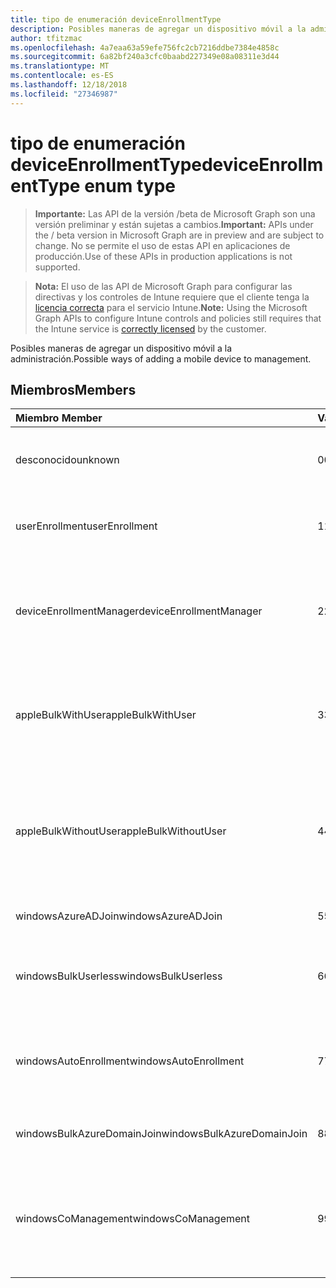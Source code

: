```yaml
---
title: tipo de enumeración deviceEnrollmentType
description: Posibles maneras de agregar un dispositivo móvil a la administración.
author: tfitzmac
ms.openlocfilehash: 4a7eaa63a59efe756fc2cb7216ddbe7384e4858c
ms.sourcegitcommit: 6a82bf240a3cfc0baabd227349e08a08311e3d44
ms.translationtype: MT
ms.contentlocale: es-ES
ms.lasthandoff: 12/18/2018
ms.locfileid: "27346987"
---
```

# <a name="deviceenrollmenttype-enum-type"></a><span data-ttu-id="26d13-103">tipo de enumeración deviceEnrollmentType</span><span class="sxs-lookup"><span data-stu-id="26d13-103">deviceEnrollmentType enum type</span></span>

> <span data-ttu-id="26d13-104">**Importante:** Las API de la versión /beta de Microsoft Graph son una versión preliminar y están sujetas a cambios.</span><span class="sxs-lookup"><span data-stu-id="26d13-104">**Important:** APIs under the / beta version in Microsoft Graph are in preview and are subject to change.</span></span> <span data-ttu-id="26d13-105">No se permite el uso de estas API en aplicaciones de producción.</span><span class="sxs-lookup"><span data-stu-id="26d13-105">Use of these APIs in production applications is not supported.</span></span>

> <span data-ttu-id="26d13-106">**Nota:** El uso de las API de Microsoft Graph para configurar las directivas y los controles de Intune requiere que el cliente tenga la [licencia correcta](https://go.microsoft.com/fwlink/?linkid=839381) para el servicio Intune.</span><span class="sxs-lookup"><span data-stu-id="26d13-106">**Note:** Using the Microsoft Graph APIs to configure Intune controls and policies still requires that the Intune service is [correctly licensed](https://go.microsoft.com/fwlink/?linkid=839381) by the customer.</span></span>

<span data-ttu-id="26d13-107">Posibles maneras de agregar un dispositivo móvil a la administración.</span><span class="sxs-lookup"><span data-stu-id="26d13-107">Possible ways of adding a mobile device to management.</span></span>
## <a name="members"></a><span data-ttu-id="26d13-108">Miembros</span><span class="sxs-lookup"><span data-stu-id="26d13-108">Members</span></span>
|<span data-ttu-id="26d13-109">Miembro	</span><span class="sxs-lookup"><span data-stu-id="26d13-109">Member</span></span>|<span data-ttu-id="26d13-110">Valor</span><span class="sxs-lookup"><span data-stu-id="26d13-110">Value</span></span>|<span data-ttu-id="26d13-111">Descripción</span><span class="sxs-lookup"><span data-stu-id="26d13-111">Description</span></span>|
|:---|:---|:---|
|<span data-ttu-id="26d13-112">desconocido</span><span class="sxs-lookup"><span data-stu-id="26d13-112">unknown</span></span>|<span data-ttu-id="26d13-113">0</span><span class="sxs-lookup"><span data-stu-id="26d13-113">0</span></span>|<span data-ttu-id="26d13-114">No se recopiló el valor predeterminado, el tipo de inscripción.</span><span class="sxs-lookup"><span data-stu-id="26d13-114">Default value, enrollment type was not collected.</span></span>|
|<span data-ttu-id="26d13-115">userEnrollment</span><span class="sxs-lookup"><span data-stu-id="26d13-115">userEnrollment</span></span>|<span data-ttu-id="26d13-116">1</span><span class="sxs-lookup"><span data-stu-id="26d13-116">1</span></span>|<span data-ttu-id="26d13-117">Inscripción impulsada de usuario a través del canal BYOD.</span><span class="sxs-lookup"><span data-stu-id="26d13-117">User driven enrollment through BYOD channel.</span></span>|
|<span data-ttu-id="26d13-118">deviceEnrollmentManager</span><span class="sxs-lookup"><span data-stu-id="26d13-118">deviceEnrollmentManager</span></span>|<span data-ttu-id="26d13-119">2</span><span class="sxs-lookup"><span data-stu-id="26d13-119">2</span></span>|<span data-ttu-id="26d13-120">Inscripción de usuario con una cuenta de administrador de inscripción de dispositivo.</span><span class="sxs-lookup"><span data-stu-id="26d13-120">User enrollment with a device enrollment manager account.</span></span>|
|<span data-ttu-id="26d13-121">appleBulkWithUser</span><span class="sxs-lookup"><span data-stu-id="26d13-121">appleBulkWithUser</span></span>|<span data-ttu-id="26d13-122">3</span><span class="sxs-lookup"><span data-stu-id="26d13-122">3</span></span>|<span data-ttu-id="26d13-123">Inscripción masiva de Apple con desafío de usuario.</span><span class="sxs-lookup"><span data-stu-id="26d13-123">Apple bulk enrollment with user challenge.</span></span> <span data-ttu-id="26d13-124">(DEP, Configurador de Apple)</span><span class="sxs-lookup"><span data-stu-id="26d13-124">(DEP, Apple Configurator)</span></span>|
|<span data-ttu-id="26d13-125">appleBulkWithoutUser</span><span class="sxs-lookup"><span data-stu-id="26d13-125">appleBulkWithoutUser</span></span>|<span data-ttu-id="26d13-126">4</span><span class="sxs-lookup"><span data-stu-id="26d13-126">4</span></span>|<span data-ttu-id="26d13-127">Inscripción masiva de Apple sin desafío de usuario.</span><span class="sxs-lookup"><span data-stu-id="26d13-127">Apple bulk enrollment without user challenge.</span></span> <span data-ttu-id="26d13-128">(Configuración DEP, Configurador de Apple, móvil)</span><span class="sxs-lookup"><span data-stu-id="26d13-128">(DEP, Apple Configurator, Mobile Config)</span></span>|
|<span data-ttu-id="26d13-129">windowsAzureADJoin</span><span class="sxs-lookup"><span data-stu-id="26d13-129">windowsAzureADJoin</span></span>|<span data-ttu-id="26d13-130">5</span><span class="sxs-lookup"><span data-stu-id="26d13-130">5</span></span>|<span data-ttu-id="26d13-131">Unirse Windows Azure AD de 10.</span><span class="sxs-lookup"><span data-stu-id="26d13-131">Windows 10 Azure AD Join.</span></span>|
|<span data-ttu-id="26d13-132">windowsBulkUserless</span><span class="sxs-lookup"><span data-stu-id="26d13-132">windowsBulkUserless</span></span>|<span data-ttu-id="26d13-133">6</span><span class="sxs-lookup"><span data-stu-id="26d13-133">6</span></span>|<span data-ttu-id="26d13-134">Inscripción de Windows 10 masiva a través de ICD con certificado.</span><span class="sxs-lookup"><span data-stu-id="26d13-134">Windows 10 Bulk enrollment through ICD with certificate.</span></span>|
|<span data-ttu-id="26d13-135">windowsAutoEnrollment</span><span class="sxs-lookup"><span data-stu-id="26d13-135">windowsAutoEnrollment</span></span>|<span data-ttu-id="26d13-136">7</span><span class="sxs-lookup"><span data-stu-id="26d13-136">7</span></span>|<span data-ttu-id="26d13-137">10 de Windows la inscripción automática.</span><span class="sxs-lookup"><span data-stu-id="26d13-137">Windows 10 automatic enrollment.</span></span> <span data-ttu-id="26d13-138">(Agregar la cuenta de trabajo)</span><span class="sxs-lookup"><span data-stu-id="26d13-138">(Add work account)</span></span>|
|<span data-ttu-id="26d13-139">windowsBulkAzureDomainJoin</span><span class="sxs-lookup"><span data-stu-id="26d13-139">windowsBulkAzureDomainJoin</span></span>|<span data-ttu-id="26d13-140">8</span><span class="sxs-lookup"><span data-stu-id="26d13-140">8</span></span>|<span data-ttu-id="26d13-141">Windows 10 masivo participar en Azure AD.</span><span class="sxs-lookup"><span data-stu-id="26d13-141">Windows 10 bulk Azure AD Join.</span></span>|
|<span data-ttu-id="26d13-142">windowsCoManagement</span><span class="sxs-lookup"><span data-stu-id="26d13-142">windowsCoManagement</span></span>|<span data-ttu-id="26d13-143">9</span><span class="sxs-lookup"><span data-stu-id="26d13-143">9</span></span>|<span data-ttu-id="26d13-144">10 CO-administración de Windows desencadenadas por piloto automático o directiva de grupo.</span><span class="sxs-lookup"><span data-stu-id="26d13-144">Windows 10 Co-Management triggered by AutoPilot or Group Policy.</span></span>|





